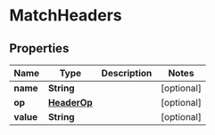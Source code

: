# MatchHeaders

## Properties
Name | Type | Description | Notes
------------ | ------------- | ------------- | -------------
**name** | **String** |  |  [optional]
**op** | [**HeaderOp**](HeaderOp.md) |  |  [optional]
**value** | **String** |  |  [optional]
